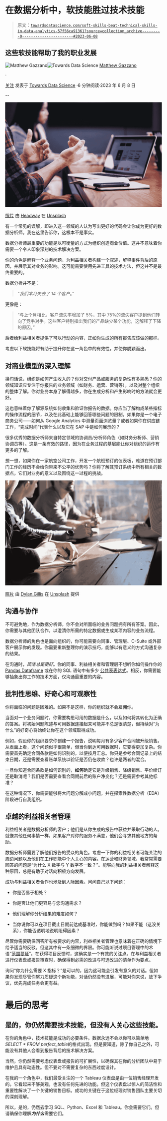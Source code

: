 # 在数据分析中，软技能胜过技术技能

> 原文：[`towardsdatascience.com/soft-skills-beat-technical-skills-in-data-analytics-57f56ca91361?source=collection_archive---------0-----------------------#2023-06-08`](https://towardsdatascience.com/soft-skills-beat-technical-skills-in-data-analytics-57f56ca91361?source=collection_archive---------0-----------------------#2023-06-08)

## 这些软技能帮助了我的职业发展

[](https://medium.com/@mattgazzano?source=post_page-----57f56ca91361--------------------------------)![Matthew Gazzano](https://medium.com/@mattgazzano?source=post_page-----57f56ca91361--------------------------------)[](https://towardsdatascience.com/?source=post_page-----57f56ca91361--------------------------------)![Towards Data Science](https://towardsdatascience.com/?source=post_page-----57f56ca91361--------------------------------) [Matthew Gazzano](https://medium.com/@mattgazzano?source=post_page-----57f56ca91361--------------------------------)

·

[关注](https://medium.com/m/signin?actionUrl=https%3A%2F%2Fmedium.com%2F_%2Fsubscribe%2Fuser%2F626000912ce9&operation=register&redirect=https%3A%2F%2Ftowardsdatascience.com%2Fsoft-skills-beat-technical-skills-in-data-analytics-57f56ca91361&user=Matthew+Gazzano&userId=626000912ce9&source=post_page-626000912ce9----57f56ca91361---------------------post_header-----------) 发表于 [Towards Data Science](https://towardsdatascience.com/?source=post_page-----57f56ca91361--------------------------------) ·6 分钟阅读·2023 年 6 月 8 日

--

[](https://medium.com/m/signin?actionUrl=https%3A%2F%2Fmedium.com%2F_%2Fbookmark%2Fp%2F57f56ca91361&operation=register&redirect=https%3A%2F%2Ftowardsdatascience.com%2Fsoft-skills-beat-technical-skills-in-data-analytics-57f56ca91361&source=-----57f56ca91361---------------------bookmark_footer-----------)![](img/add281f6da174eb4ceb12982a90e3bf6.png)

[照片](https://unsplash.com/photos/5QgIuuBxKwM) 由 [Headway](https://unsplash.com/@headwayio) 在 [Unsplash](https://unsplash.com/)

有一个常见的误解，即进入这一领域的人认为写出更好的代码会让你成为更好的数据分析师。我在这里告诉你，这根本不是事实。

数据分析师最重要的功能是以可衡量的方式为组织创造商业价值。这并不意味着你需要一个令人印象深刻的技术解决方案。

你的角色是解释一个业务问题，为利益相关者构建一个叙述，解释事件背后的原因，并展示其对业务的影响。这可能需要使用先进工具的技术方法，但这并不是最终重要的。

数据分析并不是：

> “*我们本月失去了 14 个客户*。”

更像是：

> “与上个月相比，客户流失率增加了 5%，其中 75%的流失客户提到他们转向了竞争对手。这些客户特别指出我们的产品缺少某个功能，这解释了下降的原因。”

后者给利益相关者提供了可以行动的内容，正如你生成的所有报告应该做的那样。

考虑以下软技能将有助于提升你在这一角色中的有效性，并使你脱颖而出。

## **对商业模型的深入理解**

换句话说，组织是如何产生收入的？你对交付产品或服务的复杂性有多熟悉？你的领域知识应专注于你报告的业务领域（如财务、运营、营销等），以及对整个组织的整体了解。你对业务本身了解得越多，你在生成分析和产生影响时的方法就会更好。

这也意味着你了解源系统如何收集和验证你报告的数据。你应当了解构成某些指标的操作流程的细节，以及在此基础上能够回答哪些问题的限制。如果你是一个电子商务公司——如何从 Google Analytics 中测量页面浏览量？或者如果你在供应链工作，“完成时间”代表什么以及它在 SAP 中是如何展示的？

很多优秀的数据分析师来自特定领域的协调员/分析师角色（如财务分析师、营销协调员等）。这是一条有效的路径，因为在业务过程的基层能让你对组织的运作有更多的了解。

想一想，如果你在一家航空公司工作，开发一个航班预订的仪表板，难道在预订部门工作的经历不会给你带来不公平的优势吗？你将了解其预订系统中所有相关的数据点，它们对业务的意义以及围绕这一过程的挑战。

![](img/edca77f548233a73ffc965613f03b586.png)

[照片](https://unsplash.com/photos/KdeqA3aTnBY) 由 [Dylan Gillis](https://unsplash.com/@dylandgillis) 在 [Unsplash](https://unsplash.com/) 提供

## 沟通与协作

不可避免地，作为数据分析师，你不会对所面临的业务问题拥有所有答案。因此，你需要与其他团队合作，以澄清你所需的特定数据或生成某项内容的业务流程。

数据分析师的角色也是面向组织的，你可能需要向同事、管理层、C-Suite 或外部客户展示你的发现。你需要重新整理你的演示技巧，能够以有意义的方式沟通复杂的结果。

在沟通时，*简洁总是更好*。你的同事、利益相关者和管理层不想听你如何操作你的 [Pandas Dataframe](https://pandas.pydata.org/docs/reference/api/pandas.DataFrame.html) 或在你的 SQL 语句中有多少 [公共表表达式](https://learnsql.com/blog/what-is-common-table-expression/)。相反，你需要能够抽象出你工作的技术方面，仅沟通最重要的内容。

## 批判性思维、好奇心和可观察性

你将面临的问题是困难的。如果不是这样，你的组织就不会雇佣你。

当面对一个业务问题时，你需要构思可用的数据是什么，以及如何将其转化为正确的答案。将初始问题陈述与可用数据连接起来可能并不总是很清楚，但持续对“为什么”的好奇心将始终让你在这个领域取得成功。

例如，假设你的组织要求你创建一个报告，说明每月有多少客户合同被升级销售。从表面上看，这个问题似乎很简单，但当你到达可用数据时，它变得更加复杂。你需要首先确定合同条款是如何识别的，以便按月汇总。你只是参考合同记录上的结束日期，还是需要查看账单系统以验证是否仍在收款？也许是两者的混合。

一旦你知道合同条款是如何识别的，**如何**确定它是升级销售、降级销售、平价续订还是取消呢？我们是否需要查看合同期前后的账户净变化？还是需要参考其他标准？

在这种情况下，你需要能够将大问题分解成小问题，并在探索性数据分析（EDA）阶段进行自我组织。

## 卓越的利益相关者管理

利益相关者是数据分析师的客户；他们是从你生成的报告中获益并采取行动的人。就像其他任何事情一样，如果客户对你的服务不满意，他们会寻求其他地方的帮助。

数据分析师需要了解他们报告的受众的角色。考虑一下你的利益相关者可能关注的周边问题以及他们在工作职能中个人关心的内容。在运营和财务领域，我常常需要回答的问题是“为什么 X 数字与 Y 数字不一致？”。能够向我的利益相关者解释这种原因，总是有助于对话向积极方向发展。

成功与利益相关者合作也涉及到人际因素。问问自己以下问题：

+   你是否易于相处？

+   你是否让他们更容易与您沟通需求？

+   他们理解你分析结果的难度如何？

+   当你说你可以在项目截止日期前达成基准时，你能做到吗？如果不能（这没关系），你能否透明地说明阻碍因素？

尽管你需要确保回答所有被要求的内容，利益相关者管理也意味着在正确的情境下给予适当的反驳。但这其中有一条细微的界限。你可能听说过项目管理中的术语“[范围蔓延](https://www.projectmanager.com/blog/5-ways-to-avoid-scope-creep#:~:text=Scope%20creep%20is%20what%20happens,completion%20of%20milestones%20and%20goals.)”。在获得项目反馈时，这确实是一个有效的关注点。在与利益相关者进行仪表盘或报告审查时，确保得到必需的改进与可选改进的清单作为要点。

询问“你为什么需要 X 指标？”是可以的，因为这可能会引发有意义的对话。但如果你发现尽管你努力质疑这个新功能，对话仍然没有进展，可能对你来说，放下争议，优先完成任务会更有益。

# 最后的思考

## 是的，你仍然需要技术技能，但没有人关心这些技能。

在你的角色中，技术技能是成功的必要条件。数据永远不会以你可以简单地*SELECT * FROM perfect_table*的格式出现。但是要知道，除了你自己之外，可能没有其他人会看到报告背后的技术解决方案。

当然，你仍然需要考虑仪表盘或报告的可扩展性，以确保其在你的分析团队中易于维护且具有动态性。但不要对不需要复杂的东西过度设计。

在我的一个角色中，我们最受关注的一个 Tableau 仪表盘是由一位销售经理开发的。它看起来不够美观，也没有任何先进的功能。但这个仪表盘以惊人的简洁性和重要性解决了一个关键的销售目标。成功的关键在于这位经理对销售团队主要关切的深刻理解。

所以，是的，仍然去学习 SQL、Python、Excel 和 Tableau。你会需要它们。但请确保你理解***为什么***需要它们。
